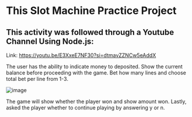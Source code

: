 
# This Slot Machine Practice Project 

## This activity was followed through a Youtube Channel Using Node.js:
Link: https://youtu.be/E3XxeE7NF30?si=dtmavZZNCw5eAddX

The user has the ability to indicate money to deposited.
Show the current balance before proceeding with the game.
Bet how many lines and choose total bet per line from 1-3.

![image](https://github.com/dhonaobina/Slot-Machine-Practice-Project/assets/113093370/8277c6d1-2adf-4b9b-a136-94b61e121409)

The game will show whether the player won and show amount won.
Lastly, asked the player whether to continue playing by answering y or n.
 
